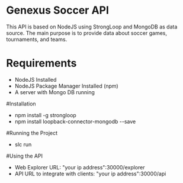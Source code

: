 # Genexus Soccer API
This API is based on NodeJS using StrongLoop and MongoDB as data source. The main purpose is to provide data about soccer games, tournaments, and teams.

# Requirements
  - NodeJS Installed
  - NodeJS Package Manager Installed (npm)
  - A server with Mongo DB running

#Installation
  - npm install -g strongloop
  - npm install loopback-connector-mongodb --save

#Running the Project
  - slc run

#Using the API
  - Web Explorer URL: "your ip address":30000/explorer
  - API URL to integrate with clients: "your ip address":30000/api

